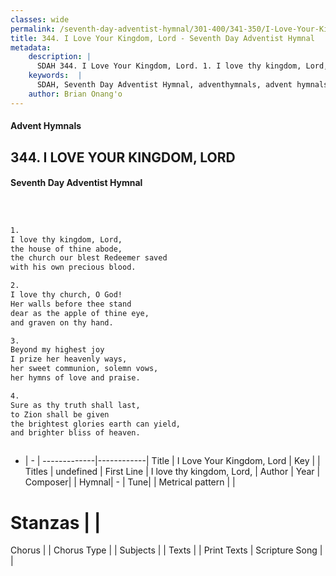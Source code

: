 ```yaml
---
classes: wide
permalink: /seventh-day-adventist-hymnal/301-400/341-350/I-Love-Your-Kingdom,-Lord/
title: 344. I Love Your Kingdom, Lord - Seventh Day Adventist Hymnal
metadata:
    description: |
      SDAH 344. I Love Your Kingdom, Lord. 1. I love thy kingdom, Lord, the house of thine abode, the church our blest Redeemer saved with his own precious blood.
    keywords:  |
      SDAH, Seventh Day Adventist Hymnal, adventhymnals, advent hymnals, I Love Your Kingdom, Lord, I love thy kingdom, Lord, 
    author: Brian Onang'o
---
```


#### Advent Hymnals
## 344. I LOVE YOUR KINGDOM, LORD
#### Seventh Day Adventist Hymnal

```txt



1.
I love thy kingdom, Lord,
the house of thine abode,
the church our blest Redeemer saved
with his own precious blood.

2.
I love thy church, O God!
Her walls before thee stand
dear as the apple of thine eye,
and graven on thy hand.

3.
Beyond my highest joy
I prize her heavenly ways,
her sweet communion, solemn vows,
her hymns of love and praise.

4.
Sure as thy truth shall last,
to Zion shall be given
the brightest glories earth can yield,
and brighter bliss of heaven.



```

- |   -  |
-------------|------------|
Title | I Love Your Kingdom, Lord |
Key |  |
Titles | undefined |
First Line | I love thy kingdom, Lord, |
Author | 
Year | 
Composer|  |
Hymnal|  - |
Tune|  |
Metrical pattern | |
# Stanzas |  |
Chorus |  |
Chorus Type |  |
Subjects |  |
Texts |  |
Print Texts | 
Scripture Song |  |
  
